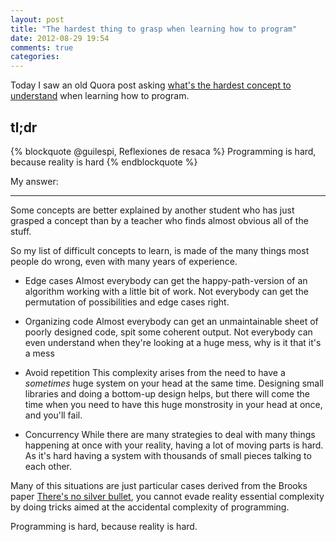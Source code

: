 ```yaml
---
layout: post
title: "The hardest thing to grasp when learning how to program"
date: 2012-08-29 19:54
comments: true
categories: 
---
```

Today I saw an old Quora post asking [what's the hardest concept to understand](http://www.quora.com/What-are-the-most-common-hard-concepts-to-understand-when-learning-how-to-program) when learning how to program.

tl;dr
----

{% blockquote @guilespi, Reflexiones de resaca %}
Programming is hard, because reality is hard
{% endblockquote %}

My answer:

---

Some concepts are better explained by another student who has just grasped a concept than by a teacher who finds almost obvious all of the stuff.

So my list of difficult concepts to learn, is made of the many things most people do wrong, even with many years of experience.

* Edge cases
Almost everybody can get the happy-path-version of an algorithm working with a little bit of work.
Not everybody can get the permutation of possibilities and edge cases right.

* Organizing code
Almost everybody can get an unmaintainable sheet of poorly designed code, spit some coherent output.
Not everybody can even understand when they're looking at a huge mess, why is it that it's a mess

* Avoid repetition
This complexity arises from the need to have a _sometimes_ huge system on your head at the same time.
Designing small libraries and doing a bottom-up design helps, but there will come the time when you need to have this huge monstrosity in your head at once, and you'll fail.

* Concurrency
While there are many strategies to deal with many things happening at once with your reality, having a lot of moving parts is hard. As it's hard having a system with thousands of small pieces talking to each other.

Many of this situations are just particular cases derived from the Brooks paper [There's no silver bullet](http://en.wikipedia.org/wiki/No_Silver_Bullet), you cannot evade reality essential complexity by doing tricks aimed at the accidental complexity of programming.

Programming is hard, because reality is hard.
